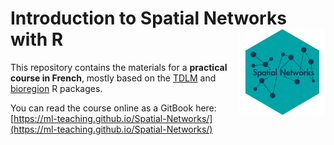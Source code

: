 # **Introduction to Spatial Networks with R** <img src="assets/logo.png" align="right" alt="" width="138" />

This repository contains the materials for a **practical course in French**, 
mostly based on the [TDLM](https://rtdlm.github.io/TDLM/) and 
[bioregion](https://biorgeo.github.io/bioregion/) R packages.

You can read the course online as a GitBook here:  
[https://ml-teaching.github.io/Spatial-Networks/](https://ml-teaching.github.io/Spatial-Networks/)



